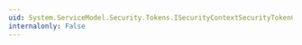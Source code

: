```yaml
---
uid: System.ServiceModel.Security.Tokens.ISecurityContextSecurityTokenCache.GetAllContexts(System.Xml.UniqueId)
internalonly: False
---
```

